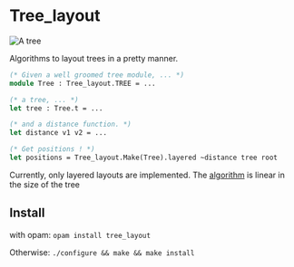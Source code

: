# Tree_layout

![A tree](https://drup.github.io/tree_layout/layered_tree.svg)

Algorithms to layout trees in a pretty manner.

```ocaml
(* Given a well groomed tree module, ... *)
module Tree : Tree_layout.TREE = ...

(* a tree, ... *)
let tree : Tree.t = ...

(* and a distance function. *)
let distance v1 v2 = ...

(* Get positions ! *)
let positions = Tree_layout.Make(Tree).layered ~distance tree root
```

Currently, only layered layouts are implemented. The [algorithm][] is linear in the size of the tree

[algorithm]: http://citeseerx.ist.psu.edu/viewdoc/summary?doi=10.1.1.16.8757

## Install

with opam: `opam install tree_layout`

Otherwise: `./configure && make && make install`
